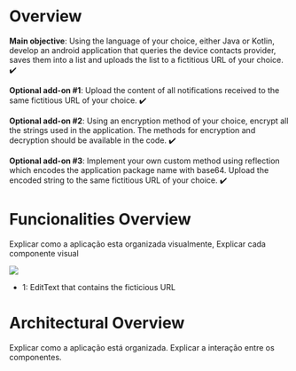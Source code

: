 
# Overview
**Main objective**:  Using the language of your choice, either Java or Kotlin, develop an android application that queries the device contacts provider, saves them into a list and uploads the list to a fictitious URL of your choice. ✔️

**Optional add-on #1**: Upload the content of all notifications received to the same fictitious URL of your choice. ✔️

**Optional add-on #2**: Using an encryption method of your choice, encrypt all the strings used in the application. The methods for encryption and decryption should be available in the code. ✔️

**Optional add-on #3**: Implement your own custom method using reflection which encodes the application package name with base64. Upload the encoded string to the same fictitious URL of your choice. ✔️

# Funcionalities Overview
Explicar como a aplicação esta organizada visualmente,
Explicar cada componente visual

![](https://drive.google.com/file/d/1AblIKlvX5RaZGxKfnAoUFiproJg1LuCK/view?usp=sharing)
- 1: EditText that contains the ficticious URL

# Architectural Overview

Explicar como a aplicação está organizada.
Explicar a interação entre os componentes.

